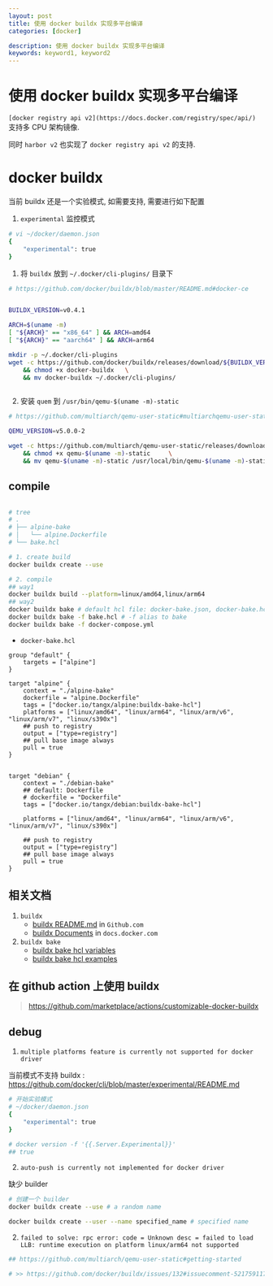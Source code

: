 ```yaml
---
layout: post
title: 使用 docker buildx 实现多平台编译
categories: [docker]

description: 使用 docker buildx 实现多平台编译
keywords: keyword1, keyword2
---
```


# 使用 docker buildx 实现多平台编译

`[docker registry api v2](https://docs.docker.com/registry/spec/api/)` 支持多 CPU 架构镜像.

同时  `harbor v2` 也实现了 `docker registry api v2` 的支持.

# docker buildx

当前 buildx 还是一个实验模式, 如需要支持, 需要进行如下配置

1. `experimental` 监控模式

```bash
# vi ~/docker/daemon.json
{
    "experimental": true
}


```

1. 将 `buildx` 放到 `~/.docker/cli-plugins/` 目录下

```bash
# https://github.com/docker/buildx/blob/master/README.md#docker-ce


BUILDX_VERSION=v0.4.1

ARCH=$(uname -m)
[ "${ARCH}" == "x86_64" ] && ARCH=amd64
[ "${ARCH}" == "aarch64" ] && ARCH=arm64

mkdir -p ~/.docker/cli-plugins
wget -c https://github.com/docker/buildx/releases/download/${BUILDX_VERSION}/buildx-${BUILDX_VERSION}.linux-${ARCH} -O docker-buildx\
    && chmod +x docker-buildx   \
    && mv docker-buildx ~/.docker/cli-plugins/



```

2. 安装 `quem` 到 `/usr/bin/qemu-$(uname -m)-static`

```bash
# https://github.com/multiarch/qemu-user-static#multiarchqemu-user-static-images

QEMU_VERSION=v5.0.0-2

wget -c https://github.com/multiarch/qemu-user-static/releases/download/${QEMU_VERSION}/qemu-$(uname -m)-static -O qemu-$(uname -m)-static \
    && chmod +x qemu-$(uname -m)-static     \
    && mv qemu-$(uname -m)-static /usr/local/bin/qemu-$(uname -m)-static

```

## compile

```bash

# tree
# .
# ├── alpine-bake
# │   └── alpine.Dockerfile
# └── bake.hcl

# 1. create build
docker buildx create --use

# 2. compile
## way1
docker buildx build --platform=linux/amd64,linux/arm64
## way2
docker buildx bake # default hcl file: docker-bake.json, docker-bake.hcl , docker-compose.yaml
docker buildx bake -f bake.hcl # -f alias to bake
docker buildx bake -f docker-compose.yml

```

+ `docker-bake.hcl`
```hcl
group "default" {
	targets = ["alpine"]
}

target "alpine" {
    context = "./alpine-bake"
    dockerfile = "alpine.Dockerfile"
    tags = ["docker.io/tangx/alpine:buildx-bake-hcl"]
    platforms = ["linux/amd64", "linux/arm64", "linux/arm/v6", "linux/arm/v7", "linux/s390x"]
    ## push to registry
    output = ["type=registry"]
    ## pull base image always
    pull = true
}


target "debian" {
    context = "./debian-bake"
    ## default: Dockerfile
    # dockerfile = "Dockerfile"  
    tags = ["docker.io/tangx/debian:buildx-bake-hcl"]

    platforms = ["linux/amd64", "linux/arm64", "linux/arm/v6", "linux/arm/v7", "linux/s390x"]

    ## push to registry
    output = ["type=registry"]
    ## pull base image always
    pull = true
}

```



## 相关文档

1. `buildx`
    + [buildx README.md](https://github.com/docker/buildx/blob/master/README.md#documentation) in `Github.com`
    + [buildx Documents](https://docs.docker.com/buildx/working-with-buildx/#high-level-build-options) in `docs.docker.com`
2. `buildx bake`
    + [buildx bake hcl variables](https://github.com/docker/buildx/blob/e5217f26e2e4ea6e4d35db95750bf7ff9eb9f188/bake/bake.go#L322:6)
    + [buildx bake hcl examples](https://github.com/docker/buildx/blob/master/README.md#file-definition)


## 在 github action 上使用 buildx

> https://github.com/marketplace/actions/customizable-docker-buildx

## debug

1. `multiple platforms feature is currently not supported for docker driver`

当前模式不支持 buildx : https://github.com/docker/cli/blob/master/experimental/README.md

```bash
# 开始实验模式 
# ~/docker/daemon.json
{
    "experimental": true
}

# docker version -f '{{.Server.Experimental}}'
## true
```

2. `auto-push is currently not implemented for docker driver`

缺少 builder

```bash
# 创建一个 builder 
docker buildx create --use # a random name

docker buildx create --user --name specified_name # specified name

```

2. `failed to solve: rpc error: code = Unknown desc = failed to load LLB: runtime execution on platform linux/arm64 not supported`

```bash
## https://github.com/multiarch/qemu-user-static#getting-started

# >> https://github.com/docker/buildx/issues/132#issuecomment-521759117



```


